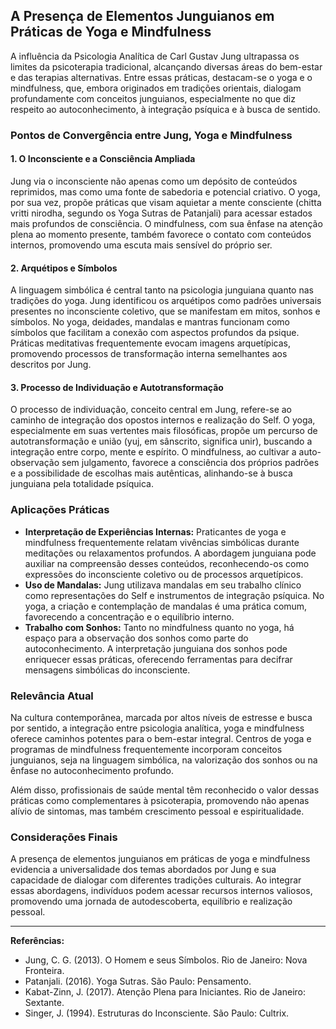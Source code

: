 
## A Presença de Elementos Junguianos em Práticas de Yoga e Mindfulness

A influência da Psicologia Analítica de Carl Gustav Jung ultrapassa os limites da psicoterapia tradicional, alcançando diversas áreas do bem-estar e das terapias alternativas. Entre essas práticas, destacam-se o yoga e o mindfulness, que, embora originados em tradições orientais, dialogam profundamente com conceitos junguianos, especialmente no que diz respeito ao autoconhecimento, à integração psíquica e à busca de sentido.

### Pontos de Convergência entre Jung, Yoga e Mindfulness

#### 1. O Inconsciente e a Consciência Ampliada

Jung via o inconsciente não apenas como um depósito de conteúdos reprimidos, mas como uma fonte de sabedoria e potencial criativo. O yoga, por sua vez, propõe práticas que visam aquietar a mente consciente (chitta vritti nirodha, segundo os Yoga Sutras de Patanjali) para acessar estados mais profundos de consciência. O mindfulness, com sua ênfase na atenção plena ao momento presente, também favorece o contato com conteúdos internos, promovendo uma escuta mais sensível do próprio ser.

#### 2. Arquétipos e Símbolos

A linguagem simbólica é central tanto na psicologia junguiana quanto nas tradições do yoga. Jung identificou os arquétipos como padrões universais presentes no inconsciente coletivo, que se manifestam em mitos, sonhos e símbolos. No yoga, deidades, mandalas e mantras funcionam como símbolos que facilitam a conexão com aspectos profundos da psique. Práticas meditativas frequentemente evocam imagens arquetípicas, promovendo processos de transformação interna semelhantes aos descritos por Jung.

#### 3. Processo de Individuação e Autotransformação

O processo de individuação, conceito central em Jung, refere-se ao caminho de integração dos opostos internos e realização do Self. O yoga, especialmente em suas vertentes mais filosóficas, propõe um percurso de autotransformação e união (yuj, em sânscrito, significa unir), buscando a integração entre corpo, mente e espírito. O mindfulness, ao cultivar a auto-observação sem julgamento, favorece a consciência dos próprios padrões e a possibilidade de escolhas mais autênticas, alinhando-se à busca junguiana pela totalidade psíquica.

### Aplicações Práticas

- **Interpretação de Experiências Internas:** Praticantes de yoga e mindfulness frequentemente relatam vivências simbólicas durante meditações ou relaxamentos profundos. A abordagem junguiana pode auxiliar na compreensão desses conteúdos, reconhecendo-os como expressões do inconsciente coletivo ou de processos arquetípicos.
- **Uso de Mandalas:** Jung utilizava mandalas em seu trabalho clínico como representações do Self e instrumentos de integração psíquica. No yoga, a criação e contemplação de mandalas é uma prática comum, favorecendo a concentração e o equilíbrio interno.
- **Trabalho com Sonhos:** Tanto no mindfulness quanto no yoga, há espaço para a observação dos sonhos como parte do autoconhecimento. A interpretação junguiana dos sonhos pode enriquecer essas práticas, oferecendo ferramentas para decifrar mensagens simbólicas do inconsciente.

### Relevância Atual

Na cultura contemporânea, marcada por altos níveis de estresse e busca por sentido, a integração entre psicologia analítica, yoga e mindfulness oferece caminhos potentes para o bem-estar integral. Centros de yoga e programas de mindfulness frequentemente incorporam conceitos junguianos, seja na linguagem simbólica, na valorização dos sonhos ou na ênfase no autoconhecimento profundo.

Além disso, profissionais de saúde mental têm reconhecido o valor dessas práticas como complementares à psicoterapia, promovendo não apenas alívio de sintomas, mas também crescimento pessoal e espiritualidade.

### Considerações Finais

A presença de elementos junguianos em práticas de yoga e mindfulness evidencia a universalidade dos temas abordados por Jung e sua capacidade de dialogar com diferentes tradições culturais. Ao integrar essas abordagens, indivíduos podem acessar recursos internos valiosos, promovendo uma jornada de autodescoberta, equilíbrio e realização pessoal.

---
**Referências:**
- Jung, C. G. (2013). O Homem e seus Símbolos. Rio de Janeiro: Nova Fronteira.
- Patanjali. (2016). Yoga Sutras. São Paulo: Pensamento.
- Kabat-Zinn, J. (2017). Atenção Plena para Iniciantes. Rio de Janeiro: Sextante.
- Singer, J. (1994). Estruturas do Inconsciente. São Paulo: Cultrix.
```
